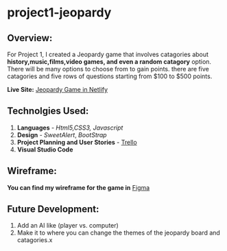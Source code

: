 # project1-jeopardy

## Overview:

For Project 1, I created a Jeopardy game that involves catagories about **history,music,films,video games, and even a random catagory** option. There will be many options to choose from to gain points. there are five catagories and five rows of questions starting from $100 to $500 points.

**Live Site:** [Jeopardy Game in Netlify](https://trello.com/b/nZjs7kGY/project-1)

## Technolgies Used:

1. **Languages** - _Html5,CSS3, Javascript_
2. **Design** - _SweetAlert_, _BootStrap_
3. **Project Planning and User Stories** - [Trello]()
4. **Visual Studio Code**

## Wireframe:

**You can find my wireframe for the game in** [Figma](https://www.figma.com/file/PlxJoSMyUQY52f9L5y4I4vVf/Project-1?node-id=0%3A1)

## Future Development:

1. Add an AI like (player vs. computer)
2. Make it to where you can change the themes of the jeopardy board and catagories.x
